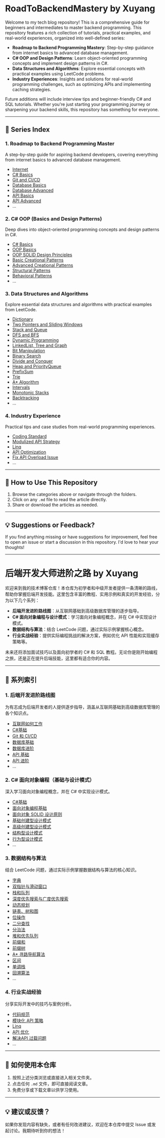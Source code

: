 # RoadToBackendMastery by Xuyang

Welcome to my tech blog repository! This is a comprehensive guide for beginners and intermediates to master backend programming. This repository features a rich collection of tutorials, practical examples, and real-world experiences, organized into well-defined series:

- **Roadmap to Backend Programming Mastery**: Step-by-step guidance from internet basics to advanced database management.
- **C# OOP and Design Patterns**: Learn object-oriented programming concepts and implement design patterns in C#.
- **Data Structures and Algorithms**: Explore essential concepts with practical examples using LeetCode problems.
- **Industry Experiences**: Insights and solutions for real-world programming challenges, such as optimizing APIs and implementing caching strategies.

Future additions will include interview tips and beginner-friendly C# and SQL tutorials. Whether you're just starting your programming journey or sharpening your backend skills, this repository has something for everyone.

---

## 📘 Series Index

### 1. **Roadmap to Backend Programming Master**

A step-by-step guide for aspiring backend developers, covering everything from internet basics to advanced database management.

- [Internet](Roadmap_Backend/01_Internet_CN.md)
- [C# Basics](Roadmap_Backend/02_CSharp_Basics_CN.md)
- [Git and CI/CD](Roadmap_Backend/03_Git_CICD_CN.md)
- [Database Basics](Roadmap_Backend/04_Database_Basics_CN.md)
- [Database Advanced](Roadmap_Backend/05_Database_Advanced_CN.md)
- [API Basics](Roadmap_Backend/06_API_Basics_CN.md)
- [API Advanced](Roadmap_Backend/07_API_Advanced_CN.md)
- ...

### 2. **C# OOP (Basics and Design Patterns)**

Deep dives into object-oriented programming concepts and design patterns in C#.

- [C# Basics](Roadmap_Backend/02_CSharp_Basics_CN.md)
- [OOP Basics](CSharp_OOP/01_OOP_Concepts_CN.md)
- [OOP SOLID Design Principles](CSharp_OOP/02_OOP_SOLID_CN.md)
- [Basic Creational Patterns](CSharp_OOP/03_Creational_1_CN.md)
- [Advanced Creational Patterns](CSharp_OOP/04_Creational_2_CN.md)
- [Structural Patterns](CSharp_OOP/05_Structural_CN.md)
- [Behavioral Patterns](CSharp_OOP/06_Behavioral_CN.md)
- ...

### 3. **Data Structures and Algorithms**

Explore essential data structures and algorithms with practical examples from LeetCode.

- [Dictionary](Data_Structures_Algorithms/01_Dictionary_CN.md)
- [Two Pointers and Sliding Windows](Data_Structures_Algorithms/02_TwoPointers_CN.md)
- [Stack and Queue](Data_Structures_Algorithms/03_Stack_Queue_CN.md)
- [DFS and BFS](Data_Structures_Algorithms/04_DFS_BFS_CN.md)
- [Dynamic Programming](Data_Structures_Algorithms/05_DP_CN.md)
- [LinkedList, Tree and Graph](Data_Structures_Algorithms/06_LinkedList_Tree_Graph_CN.md)
- [Bit Manipulation](Data_Structures_Algorithms/07_Bit_Manipulation_CN.md)
- [Binary Search](Data_Structures_Algorithms/08_BinarySearch_CN.md)
- [Divide and Conquer](Data_Structures_Algorithms/09_Divide_Conquer_CN.md)
- [Heap and PriorityQueue](Data_Structures_Algorithms/10_Heap_PriorityQueue_CN.md)
- [PrefixSum](Data_Structures_Algorithms/11_PrefixSum_CN.md)
- [Trie](Data_Structures_Algorithms/12_Trie_CN.md)
- [A* Algorithm](Data_Structures_Algorithms/13_A_Star_CN.md)
- [Intervals](Data_Structures_Algorithms/14_Intervals_CN.md)
- [Monotonic Stacks](Data_Structures_Algorithms/15_Monotonic_Stacks_CN.md)
- [Backtracking](Data_Structures_Algorithms/16_Backtracking_CN.md)
- ...

### 4. **Industry Experience**

Practical tips and case studies from real-world programming experiences.

- [Coding Standard](Industry_Experience/01_Code_Standard_CN.md)
- [Modulized API Strategy](Industry_Experience/02_API_Structure_CN.md)
- [Linq](Industry_Experience/03_Linq_CN.md)
- [API Optimization](Industry_Experience/04_API_Optimization_CN.md)
- [Fix API Overload Issue](Industry_Experience/05_API_Overload_CN.md)
- ...

---

## 📂 How to Use This Repository

1. Browse the categories above or navigate through the folders.
2. Click on any `.md` file to read the article directly.
3. Share or download the articles as needed.

---

## 💡 Suggestions or Feedback?

If you find anything missing or have suggestions for improvement, feel free to open an issue or start a discussion in this repository. I'd love to hear your thoughts!

---

# **后端开发大师进阶之路** by Xuyang

欢迎来到我的技术博客仓库！本仓库为初学者和中级开发者提供一条清晰的路线，帮助你掌握后端开发技能。这里包含丰富的教程、实用示例和真实的开发经验，分为以下几个系列：

- **后端开发进阶路线图**：从互联网基础到高级数据库管理的逐步指导。
- **C# 面向对象编程与设计模式**：学习面向对象编程概念，并在 C# 中实现设计模式。
- **数据结构与算法**：结合 LeetCode 问题，通过实际示例掌握核心概念。
- **行业实战经验**：提供实际编程挑战的解决方案，例如优化 API 性能和实现缓存策略等。

未来还将添加面试技巧以及面向初学者的 C# 和 SQL 教程。无论你是刚开始编程之旅，还是正在提升后端技能，这里都有适合你的内容。

---

## 📘 **系列索引**

### 1. **后端开发进阶路线图**

为有志成为后端开发者的人提供逐步指导，涵盖从互联网基础到高级数据库管理的各个知识点。

- [互联网如何工作](Roadmap_Backend/01_Internet_CN.md)
- [C#基础](Roadmap_Backend/02_CSharp_Basics_CN.md)
- [Git 和 CI/CD](Roadmap_Backend/03_Git_CICD_CN.md)
- [数据库基础](Roadmap_Backend/04_Database_Basics_CN.md)
- [数据库进阶](Roadmap_Backend/05_Database_Advanced_CN.md)
- [API 基础](Roadmap_Backend/06_API_Basics_CN.md)
- [API 进阶](Roadmap_Backend/07_API_Advanced_CN.md)
- ...

### 2. **C# 面向对象编程（基础与设计模式）**

深入学习面向对象编程概念，并在 C# 中实现设计模式。

- [C#基础](Roadmap_Backend/02_CSharp_Basics_CN.md)
- [面向对象编程基础](CSharp_OOP/01_OOP_Concepts_CN.md)
- [面向对象 SOLID 设计原则](CSharp_OOP/02_OOP_SOLID_CN.md)
- [基础创建型设计模式](CSharp_OOP/03_Creational_1_CN.md)
- [高级创建型设计模式](CSharp_OOP/04_Creational_2_CN.md)
- [结构型设计模式](CSharp_OOP/05_Structural_CN.md)
- [行为型设计模式](CSharp_OOP/06_Behavioral_CN.md)
- ...

### 3. **数据结构与算法**

结合 LeetCode 问题，通过实际示例掌握数据结构与算法的核心知识。

- [字典](Data_Structures_Algorithms/01_Dictionary_CN.md)
- [双指针与滑动窗口](Data_Structures_Algorithms/02_TwoPointers_CN.md)
- [栈和队列](Data_Structures_Algorithms/03_Stack_Queue_CN.md)
- [深度优先搜索与广度优先搜索](Data_Structures_Algorithms/04_DFS_BFS_CN.md)
- [动态规划](Data_Structures_Algorithms/05_DP_CN.md)
- [链表、树和图](Data_Structures_Algorithms/06_LinkedList_Tree_Graph_CN.md)
- [位操作](Data_Structures_Algorithms/07_Bit_Manipulation_CN.md)
- [二分查找](Data_Structures_Algorithms/08_BinarySearch_CN.md)
- [分治法](Data_Structures_Algorithms/09_Divide_Conquer_CN.md)
- [堆和优先队列](Data_Structures_Algorithms/10_Heap_PriorityQueue_CN.md)
- [前缀和](Data_Structures_Algorithms/11_PrefixSum_CN.md)
- [前缀树](Data_Structures_Algorithms/12_Trie_CN.md)
- [A* 寻路导航算法](Data_Structures_Algorithms/13_A_Star_CN.md)
- [区间](Data_Structures_Algorithms/14_Intervals_CN.md)
- [单调栈](Data_Structures_Algorithms/15_Monotonic_Stacks_CN.md)
- [回溯算法](Data_Structures_Algorithms/16_Backtracking_CN.md)
- ...

### 4. **行业实战经验**

分享实际开发中的技巧与案例分析。

- [代码规范](Industry_Experience/01_Code_Standard_CN.md)
- [模块化 API 策略](Industry_Experience/02_API_Structure_CN.md)
- [Linq](Industry_Experience/03_Linq_CN.md)
- [API 优化](Industry_Experience/04_API_Optimization_CN.md)
- [解决API 过载问题](Industry_Experience/05_API_Overload_CN.md)
- ...

---

## 📂 **如何使用本仓库**

1. 按照上述分类浏览或直接进入相关文件夹。
2. 点击任何 `.md` 文件，即可直接阅读文章。
3. 免费分享或下载文章以供学习使用。

---

## 💡 **建议或反馈？**

如果你发现内容有缺失，或者有任何改进建议，欢迎在本仓库中提交 Issue 或发起讨论。我期待听到你的想法！
